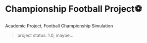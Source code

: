 <h1>Championship Football Project⚽</h1>
Academic Project, Football Championship Simulation

>project status: 1.0, maybe...